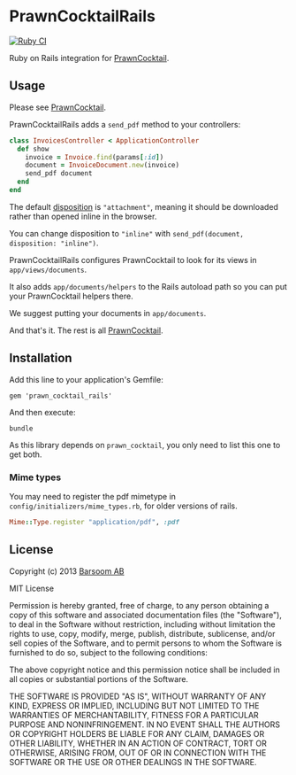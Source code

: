# PrawnCocktailRails

[![Ruby CI](https://github.com/barsoom/prawn_cocktail_rails/actions/workflows/ci.yml/badge.svg)](https://github.com/barsoom/prawn_cocktail_rails/actions/workflows/ci.yml)

Ruby on Rails integration for [PrawnCocktail](http://github.com/barsoom/prawn_cocktail).

## Usage

Please see [PrawnCocktail](http://github.com/barsoom/prawn_cocktail).

PrawnCocktailRails adds a `send_pdf` method to your controllers:

``` ruby
class InvoicesController < ApplicationController
  def show
    invoice = Invoice.find(params[:id])
    document = InvoiceDocument.new(invoice)
    send_pdf document
  end
end
```

The default [disposition](https://developer.mozilla.org/en-US/docs/Web/HTTP/Headers/Content-Disposition) is `"attachment"`, meaning it should be downloaded rather than opened inline in the browser.

You can change disposition to `"inline"` with `send_pdf(document, disposition: "inline")`.

PrawnCocktailRails configures PrawnCocktail to look for its views in `app/views/documents`.

It also adds `app/documents/helpers` to the Rails autoload path so you can put your PrawnCocktail helpers there.

We suggest putting your documents in `app/documents`.

And that's it. The rest is all [PrawnCocktail](http://github.com/barsoom/prawn_cocktail).

## Installation

Add this line to your application's Gemfile:

    gem 'prawn_cocktail_rails'

And then execute:

    bundle

As this library depends on `prawn_cocktail`, you only need to list this one to get both.

### Mime types

You may need to register the pdf mimetype in `config/initializers/mime_types.rb`, for older versions of rails.

```ruby
Mime::Type.register "application/pdf", :pdf
```

## License

Copyright (c) 2013 [Barsoom AB](http://barsoom.se)

MIT License

Permission is hereby granted, free of charge, to any person obtaining
a copy of this software and associated documentation files (the
"Software"), to deal in the Software without restriction, including
without limitation the rights to use, copy, modify, merge, publish,
distribute, sublicense, and/or sell copies of the Software, and to
permit persons to whom the Software is furnished to do so, subject to
the following conditions:

The above copyright notice and this permission notice shall be
included in all copies or substantial portions of the Software.

THE SOFTWARE IS PROVIDED "AS IS", WITHOUT WARRANTY OF ANY KIND,
EXPRESS OR IMPLIED, INCLUDING BUT NOT LIMITED TO THE WARRANTIES OF
MERCHANTABILITY, FITNESS FOR A PARTICULAR PURPOSE AND
NONINFRINGEMENT. IN NO EVENT SHALL THE AUTHORS OR COPYRIGHT HOLDERS BE
LIABLE FOR ANY CLAIM, DAMAGES OR OTHER LIABILITY, WHETHER IN AN ACTION
OF CONTRACT, TORT OR OTHERWISE, ARISING FROM, OUT OF OR IN CONNECTION
WITH THE SOFTWARE OR THE USE OR OTHER DEALINGS IN THE SOFTWARE.
